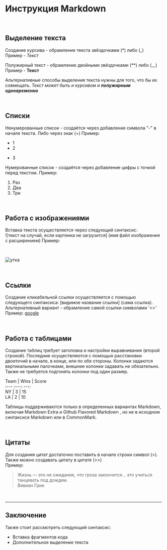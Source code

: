 # Инструкция Markdown

<br>

## Выделение текста
Создание курсива - обрамление текста звёздочками (*) либо (_)<br>
Пример - *Текст*

Полужирный текст - обрамление двойными звёздочками (**) либо (__)<br>
Пример - **Текст**

Альтернативные способы выделения текста нужны для того, что бы их совмещать. 
_Текст может быть и курсивом и **полужирным одновременно**_

<br>

## Списки
Ненумерованные список - создаётся через добавление символа "-" в начале текста. Либо через знак (+)
Пример:  
- 1
- 2
+ 3

  
Нумерованные список - создаётся через добавление цифры с точкой перед текстом.
Пример:
1. Раз
2. Два
3. Три

<br>

## Работа с изображениями

Вставка текста осуществляется через следующий синтаксис:<br>
![текст на случай, если картинка не загрузится] (имя файл изображения с расширением)
Пример:

<br>

![утка](duck.webp)

<br>

## Ссылки

Создание кликабельной ссылки осуществляется с помощью следующего синтаксиса:
[видимое название ссылки] (сама ссылка). Альтернативный вариант - обрамление самой ссылки символами '<>'  
Пример:
[google](https://www.google.com/)
  
<br>


## Работа с таблицами

Cоздание таблиц требует заголовка и настройки выравнивания (второй строкой). Последние осуществляются с помощью расстановки двоеточий в начале, в конце, или по обе стороны. Колонки задаются вертикальными палочками, внешние колонки задавать не обязательно. Также не требуется подгонять колонки под один размер.

Team | Wins | Score  
:--- :---: ---:  
NY | 3 | 15  
LA | 2 | 10

Таблицы поддерживаются только в определенных вариантах Markdown, включая Markdown Extra и Github Flavored Markdown , но не в исходном синтаксисе Markdown или в CommonMark.


<br>

## Цитаты

Для создания цитат достаточно поставить в начале строки символ (>). Также можно создавать цитату в цитате (>>)  
Пример: 
> Жизнь — это не ожидание, что гроза закончится...  это учиться танцевать под дождем.  
Вивиан Грин

<br>

**** 

## Заключение

Также стоит рассмотреть следующий синтаксис:

 - Вставка фрагментов кода
 - Дополнительное выделение текста
